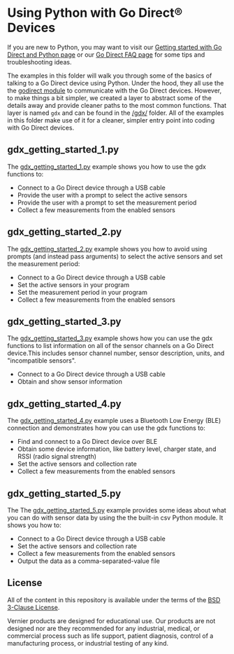# Using Python with Go Direct® Devices

If you are new to Python, you may want to visit our [Getting started with Go Direct and Python page](./godirect-py-getting-started.md) or our [Go Direct FAQ page](./godirect-py-faqs.md) for some tips and troubleshooting ideas.

The examples in this folder will walk you through some of the basics of talking to a Go Direct device using Python. Under the hood, they all use the the [godirect module](https://pypi.org/project/godirect/) to communicate with the Go Direct devices. However, to make things a bit simpler, we created a layer to abstract some of the details away and provide cleaner paths to the most common functions. That layer is named `gdx` and can be found in the [/gdx/](./gdx) folder. All of the examples in this folder make use of it for a cleaner, simpler entry point into coding with Go Direct devices.

## gdx_getting_started_1.py

The [gdx_getting_started_1.py](https://github.com/VernierST/godirect-examples/blob/master/python-examples/gdx_getting_started_1.py) example shows you how to use the gdx functions to:
- Connect to a Go Direct device through a USB cable
- Provide the user with a prompt to select the active sensors
- Provide the user with a prompt to set the measurement period
- Collect a few measurements from the enabled sensors

## gdx_getting_started_2.py

The [gdx_getting_started_2.py](https://github.com/VernierST/godirect-examples/blob/master/python-examples/gdx_getting_started_2.py) example shows you how to avoid using prompts (and instead pass arguments) to select the active sensors and set the measurement period:
- Connect to a Go Direct device through a USB cable
- Set the active sensors in your program
- Set the measurement period in your program
- Collect a few measurements from the enabled sensors

## gdx_getting_started_3.py

The [gdx_getting_started_3.py](https://github.com/VernierST/godirect-examples/blob/master/python-examples/gdx_getting_started_3.py) example shows how you can use the gdx functions to list information on all of the sensor channels on a Go Direct device.This includes sensor channel number, sensor description, units, and "incompatible sensors". 
- Connect to a Go Direct device through a USB cable
- Obtain and show sensor information

## gdx_getting_started_4.py

The [gdx_getting_started_4.py](https://github.com/VernierST/godirect-examples/blob/master/python-examples/gdx_getting_started_4.py) example uses a Bluetooth Low Energy (BLE) connection and demonstrates how you can use the gdx functions to:
- Find and connect to a Go Direct device over BLE
- Obtain some device information, like battery level, charger state, and RSSI (radio signal strength)
- Set the active sensors and collection rate
- Collect a few measurements from the enabled sensors

## gdx_getting_started_5.py

The The [gdx_getting_started_5.py](https://github.com/VernierST/godirect-examples/blob/master/python-examples/gdx_getting_started_5.py) example provides some ideas about what you can do with sensor data by using the the built-in csv Python module. It shows you how to:
- Connect to a Go Direct device through a USB cable
- Set the active sensors and collection rate  
- Collect a few measurements from the enabled sensors
- Output the data as a comma-separated-value file

## License

All of the content in this repository is available under the terms of the [BSD 3-Clause License](../LICENSE).

Vernier products are designed for educational use. Our products are not designed nor are they recommended for any industrial, medical, or commercial process such as life support, patient diagnosis, control of a manufacturing process, or industrial testing of any kind.